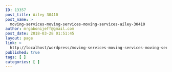 ```yaml
---
ID: 13357
post_title: Ailey 30410
post_name: >
  moving-services-moving-services-moving-services-ailey-30410
author: mrgabonijeff@gmail.com
post_date: 2018-03-28 01:51:45
layout: page
link: >
  http://localhost/wordpress/moving-services-moving-services-moving-services-ailey-30410/
published: true
tags: [ ]
categories: [ ]
---
```

